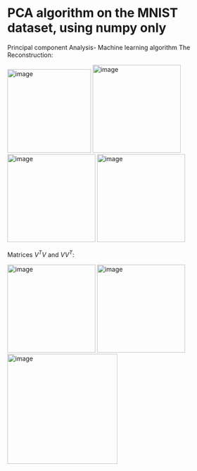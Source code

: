 # PCA algorithm on the MNIST dataset, using numpy only
Principal component Analysis- Machine learning algorithm
The Reconstruction: <p float="left">
<img width="190" alt="image" src="https://user-images.githubusercontent.com/112930532/213006952-8d900816-96b9-4665-bcab-524ff5cb24e9.png">
<img width="200" alt="image" src="https://user-images.githubusercontent.com/112930532/213006973-414653ec-3e26-454c-b4fe-af5de204068f.png">
<img width="200" alt="image" src="https://user-images.githubusercontent.com/112930532/213006990-d98277f6-9236-488b-bda9-3c3d376d906d.png">
<img width="200" alt="image" src="https://user-images.githubusercontent.com/112930532/213007010-13b34bc9-c479-4e85-a913-7d39d5c4dfe2.png">

Matrices $V^TV$ and $VV^T$: <p float="left"> 
<img width="200" alt="image" src="https://user-images.githubusercontent.com/112930532/213006900-475def30-fe2e-49a0-aa5a-e3733f9706ef.png">
<img width="200" alt="image" src="https://user-images.githubusercontent.com/112930532/213006920-89cfd17d-f86e-4cfe-a678-1ab6d140f7f4.png">
<img width="250" alt="image" src="https://user-images.githubusercontent.com/112930532/213007972-1225a2b6-98ba-4915-a479-e8ab5e4c3b46.png">  
